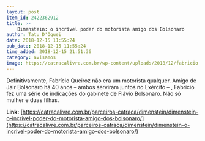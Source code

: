 ```yaml
---
layout: post
item_id: 2422362912
title: >-
    Dimenstein: o incrível poder do motorista amigo dos Bolsonaro
author: Tatu D'Oquei
date: 2018-12-15 11:55:24
pub_date: 2018-12-15 11:55:24
time_added: 2018-12-15 21:51:36
category: avisamos
image: https://catracalivre.com.br/wp-content/uploads/2018/12/fabricio.jpg
---
```


Definitivamente, Fabrício Queiroz não era um motorista qualquer. Amigo de Jair Bolsonaro há 40 anos – ambos serviram juntos no Exército – , Fabrício fez uma série de indicações do gabinete de Flávio Bolsonaro. Não só mulher e duas filhas.

**Link:** [https://catracalivre.com.br/parceiros-catraca/dimenstein/dimenstein-o-incrivel-poder-do-motorista-amigo-dos-bolsonaro/](https://catracalivre.com.br/parceiros-catraca/dimenstein/dimenstein-o-incrivel-poder-do-motorista-amigo-dos-bolsonaro/)

